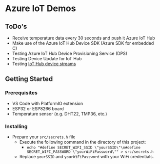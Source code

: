 # Azure IoT Demos

## ToDo's

- Receive temperature data every 30 seconds and push it Azure IoT Hub
- Make use of the Azure IoT Hub Device SDK (Azure SDK for embedded C)
- Testing Azure IoT Hub Device Provisioning Service (DPS)
- Testing Device Update for IoT Hub
- Testing [IoT Hub device streams](https://learn.microsoft.com/en-us/azure/iot-hub/iot-hub-device-streams-overview)

## Getting Started

### Prerequisites

- VS Code with PlatformIO extension
- ESP32 or ESP8266 board
- Temperature sensor (e.g. DHT22, TMP36, etc.)

### Installing

- Prepare your `src/secrets.h` file
  - Execute the following command in the directory of this project:
    - `echo "#define SECRET_WIFI_SSID \"yourSSID\"\n#define SECRET_WIFI_PASSWORD \"yourWiFiPassword\"" > src/secrets.h`
  - Replace `yourSSID` and `yourWiFiPassword` with your WiFi credentials.
